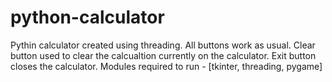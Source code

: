 # python-calculator
Pythin calculator created using threading.
All buttons work as usual.
Clear button used to clear the calcualtion currently on the calculator.
Exit button closes the calculator.
Modules required to run - [tkinter, threading, pygame]